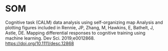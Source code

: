 # SOM
Cognitive task (CALM) data analysis using self-organizing map
Analysis and plotting figures included in Rennie, JP, Zhang, M, Hawkins, E, Bathelt, J, Astle, DE. Mapping differential responses to cognitive training using machine learning. Dev Sci. 2019;e0012868. https://doi.org/10.1111/desc.12868
